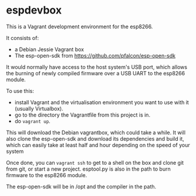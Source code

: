 # espdevbox

This is a Vagrant development environment for the esp8266.

It consists of:
* a Debian Jessie Vagrant box
* The esp-open-sdk from https://github.com/pfalcon/esp-open-sdk

It would normally have access to the host system's USB port, which allows the burning of newly
compiled firmware over a USB UART to the esp8266 module.

To use this:
* install Vagrant and the virtualisation environment you want to use with it (usually Virtualbox).
* go to the directory the Vagrantfile from this project is in.
* do `vagrant up`.

This will download the Debian vagrantbox, which could take a while.  It will also clone the 
esp-open-sdk and download its dependencies and build it, which can easily take at least half
and hour depending on the speed of your system

Once done, you can `vagrant ssh` to get to a shell on the box and clone git from git, or
start a new project.  esptool.py is also in the path to burn firmware to the esp8266 module.

The esp-open-sdk will be in /opt and the compiler in the path.
